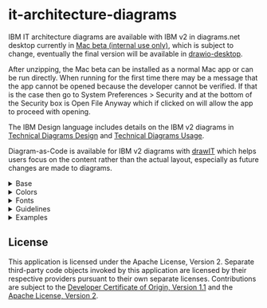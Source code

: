 # it-architecture-diagrams
IBM IT architecture diagrams are available with IBM v2 in diagrams.net desktop currently in [Mac beta (internal use only)](https://github.ibm.com/acs-sa/it-architecture-diagrams/releases/tag/v30.2.45-ibm2beta2), which is subject to change, eventually the final version will be available in [drawio-desktop](https://github.com/jgraph/drawio-desktop).  

After unzipping, the Mac beta can be installed as a normal Mac app or can be run directly.  When running for the first time there may be a message that the app cannot be opened because the developer cannot be verified. If that is the case then go to System Preferences > Security and at the bottom of the Security box is Open File Anyway which if clicked on will allow the app to proceed with opening.

The IBM Design language includes details on the IBM v2 diagrams in [Technical Diagrams Design](https://www.ibm.com/design/language/infographics/technical-diagrams/design/) and [Technical Diagrams Usage](https://www.ibm.com/design/language/infographics/technical-diagrams/usage/).

Diagram-as-Code is available for IBM v2 diagrams with [drawIT](https://github.com/IBM/drawit) which helps users focus on the content rather than the actual layout, especially as future changes are made to diagrams.

<details><summary>Base</summary>
<p>

IBM IT architecture diagrams are based on the following:
* [IBM Design Language](https://www.ibm.com/design/language/infographics/technical-diagrams/design)
* [IBM Color Palette](https://www.ibm.com/design/language/color/)
* [IBM Plex Fonts](https://www.ibm.com/plex/)
* [Carbon Design System](https://carbondesignsystem.com/)

</p>
</details>

<details><summary>Colors</summary>
   
When an IBM Sidebar is first selected the top bar turns blue indicating use of the IBM colors, fonts, shapes, and properties:

![Top Bar](/images/top-bar.png "Top Bar")

The Format Panel Style tab includes the IBM colors which can be set with the color schemes or individual colors:

![style-tab](/images/style-tab.png "Style Tab")

The recommended method of setting colors is with the color schemes at the top of the Style tab which includes all 
combinations of line colors (medium colors on top row and dark colors on bottom row) and fill colors (white or light color of same color family 
as the line color).

The secondary method of setting colors is with the individual line and fill colors under the color schemes which
brings up the entire color palette:

![Color Palette](/images/color-palette.png "Color Palette")

The top row are the recently selected colors.

Followed by a group of 3 rows where:
* First row are light colors for fills.
* Second row are medium colors for lines.
* Third row are dark colrs for lines.
  
Followed by a group of 10 rows where:
* First row are Transparent, White, Greys, and Black.
* Second row through tenth row are the entire set of IBM colors minus swatch 100.

Notes:
* Each IBM color has a tooltip that shows the color family, color swatch, and intended use.
* For IBM Icons,
  * Collapsed shapes and expanded target system default to solid color but changable to white or light fill.
  * Other expanded shapes default to solid color behind the icon and white fill for the rest of the shape.
* For dropin images, 
  * Collapsed shapes and expanded target system default to white fill but changable to solid or light fill.
  * Other expanded shapes default to white fill behind the icon and the rest of the shape but can be changed to light fill.
   
</details>

<details><summary>Fonts</summary>
<p>
   
The Format Panel Text tab is configured with fonts from Google Fonts for all of the current IBM Plex Sans:
* IBM Plex Sans
* IBM Plex Sans Arabic
* IBM Plex Sans Devanagar
* IBM Plex Sans Hebrew
* IBM Plex Sans JP
* IBM Plex Sans KR
* IBM Plex Sans Thai

![Plex Tab](/images/plex-tab.png "Plex Tab")

Buttons in the Text tab are configured for IBM Plex Sans as follows:

| Button | Weight |
| --- | --- |
| No Button | Regular 400 |
| I Button | Regular 400 Italic |
| B Button | Bold 700 |
| B+I Button | Bold 700 Italic |

Shape labels are configured for IBM Plex Sans as follows:

| Label | Weight | Size |
| --- | --- | --- |
| Shape Primary Label | SemiBold 600 | 14 |
| Shape Secondary Text | Regular 400 | 14 |
| Item Primary Label | Regular 400 | 12 |
| Item Secondary Text | Regular 400 | 12 |
| DU Primary Label | Regular 400 | 14 |
| Badge Label | Regular 400 | 12`|
| Legend Label | SemiBold 600 | 14 |

The lang parameter enables the country code corresponding to the fonts.
   
</p> 
</details>

<details><summary>Guidelines</summary>
<p>

* Use the provided line styles only to temporarily differentiate changes and describe the purpose in a legend:

![Line Styles](/images/line-styles.png "Line Styles")
 
* Alternate white fill and light fill between consecutive nested groups to enable each group to stand out.

![Alternate Fills](/images/alternate-fills.png "Alternate Fills")

* Include a single legend with each diagram to help explain the diagram:

![Single Legend](/images/single-legend.png "Single Legend")

* For connection lines consider use gaps for line jumps, curved elbows, and solid straight triangle arrows:

![Connector Styles](/images/connector-styles.png "Connector Styles")

* Use badges sparingly as needed to not adversely affect the overall diagram.

</p>
</details>

<details><summary>Examples</summary>
<p>

[webappvpc-infrastructure](/images/webappvpc-infrastructure.png "IBM WebApp VPC Infrastructure")

[webappvpc-application](/images/webappvpc-application.png "IBM WebApp VPC Application")

</p>
</details>

<!--
## References

- [IBM Design Language](https://www.ibm.com/design/language/infographics/technical-diagrams/design)
- [IBM Color Palette](https://www.ibm.com/design/language/color/)
- [IBM Plex Fonts](https://www.ibm.com/plex/)
- [Carbon Design System](https://carbondesignsystem.com/)
-->

## License

This application is licensed under the Apache License, Version 2.  Separate third-party code objects invoked by this application are licensed by their respective providers pursuant to their own separate licenses.  Contributions are subject to the [Developer Certificate of Origin, Version 1.1](https://developercertificate.org/) and the [Apache License, Version 2](https://www.apache.org/licenses/LICENSE-2.0.txt).
